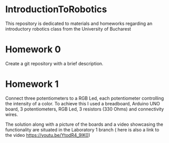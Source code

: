 # IntroductionToRobotics

This repository is dedicated to materials and homeworks regarding an introductory robotics class from the University of Bucharest

# Homework 0
 
 Create a git repository with a brief description.
 
 # Homework 1
 
   Connect three potentiometers to a RGB Led, each potentiometer controlling the intensity of a color. To achieve this I used a breadboard, Arduino UNO board, 3 potentiometers, RGB Led, 3 resistors (330 Ohms) and connectivity wires.
      
   The solution along with a picture of the boards and a video showcasing the functionality are situated in the Laboratory 1 branch ( here is also a link to the video https://youtu.be/YtodR4_9IK0)
